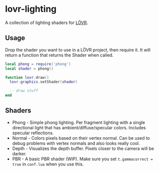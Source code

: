 lovr-lighting
===

A collection of lighting shaders for [LÖVR](https://github.com/bjornbytes/lovr).

Usage
---

Drop the shader you want to use in a LÖVR project, then require it.  It will return a function that
returns the Shader when called.

```lua
local phong = require('phong')
local shader = phong()

function lovr.draw()
  lovr.graphics.setShader(shader)

  -- draw stuff
end
```

Shaders
---

- Phong - Simple phong lighting.  Per fragment lighting with a single directional light that has
  ambient/diffuse/specular colors.  Includes specular reflections.
- Normal - Colors pixels based on their vertex normal.  Can be used to debug problems with vertex
  normals and also looks really cool.
- Depth - Visualizes the depth buffer.  Pixels closer to the camera will be darker.
- PBR - A basic PBR shader (WIP).  Make sure you set `t.gammacorrect = true` in `conf.lua` when you use
  this.
